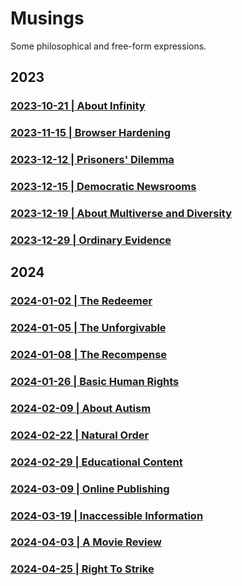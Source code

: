 # Musings

Some philosophical and free-form expressions.

## 2023

### [2023-10-21 | About Infinity](https://github.com/my-realm/musings/blob/main/about-infinity.md)

### [2023-11-15 | Browser Hardening](https://github.com/my-realm/musings/blob/main/browser-hardening.md)

### [2023-12-12 | Prisoners' Dilemma](https://github.com/my-realm/musings/blob/main/prisoners-dilemma.md)

### [2023-12-15 | Democratic Newsrooms](https://github.com/my-realm/musings/blob/main/democratic-newsrooms.md)

### [2023-12-19 | About Multiverse and Diversity](https://github.com/my-realm/musings/blob/main/about-multiverse-and-diversity.md)

### [2023-12-29 | Ordinary Evidence](https://github.com/my-realm/musings/blob/main/ordinary-evidence.md)


## 2024

### [2024-01-02 | The Redeemer](https://github.com/my-realm/musings/blob/main/the-redeemer.md)

### [2024-01-05 | The Unforgivable](https://github.com/my-realm/musings/blob/main/the-unforgivable.md)

### [2024-01-08 | The Recompense](https://github.com/my-realm/musings/blob/main/the-recompense.md)

### [2024-01-26 | Basic Human Rights](https://github.com/my-realm/musings/blob/main/basic-human-rights.md)

### [2024-02-09 | About Autism](https://github.com/my-realm/musings/blob/main/about-autism.md)

### [2024-02-22 | Natural Order](https://github.com/my-realm/musings/blob/main/natural-order.md)

### [2024-02-29 | Educational Content](https://github.com/my-realm/musings/blob/main/educational-content.md)

### [2024-03-09 | Online Publishing](https://github.com/my-realm/musings/blob/main/online-publishing.md)

### [2024-03-19 | Inaccessible Information](https://github.com/my-realm/musings/blob/main/inaccessible-information.md)

### [2024-04-03 | A Movie Review](https://github.com/my-realm/musings/blob/main/a-movie-review.md)

### [2024-04-25 | Right To Strike](https://github.com/my-realm/musings/blob/main/right-to-strike.md)